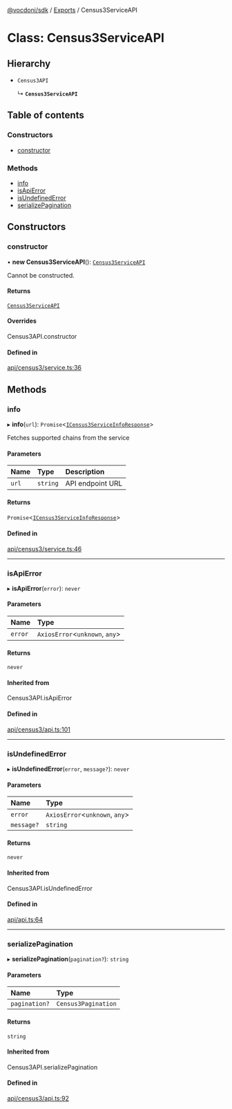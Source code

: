 [@vocdoni/sdk](/sdk) / [Exports](../modules.md) / Census3ServiceAPI

# Class: Census3ServiceAPI

## Hierarchy

- `Census3API`

  ↳ **`Census3ServiceAPI`**

## Table of contents

### Constructors

- [constructor](Census3ServiceAPI.md#constructor)

### Methods

- [info](Census3ServiceAPI.md#info)
- [isApiError](Census3ServiceAPI.md#isapierror)
- [isUndefinedError](Census3ServiceAPI.md#isundefinederror)
- [serializePagination](Census3ServiceAPI.md#serializepagination)

## Constructors

### constructor

• **new Census3ServiceAPI**(): [`Census3ServiceAPI`](Census3ServiceAPI.md)

Cannot be constructed.

#### Returns

[`Census3ServiceAPI`](Census3ServiceAPI.md)

#### Overrides

Census3API.constructor

#### Defined in

[api/census3/service.ts:36](https://github.com/vocdoni/vocdoni-sdk/blob/2c8c18a/src/api/census3/service.ts#L36)

## Methods

### info

▸ **info**(`url`): `Promise`\<[`ICensus3ServiceInfoResponse`](../interfaces/ICensus3ServiceInfoResponse.md)\>

Fetches supported chains from the service

#### Parameters

| Name | Type | Description |
| :------ | :------ | :------ |
| `url` | `string` | API endpoint URL |

#### Returns

`Promise`\<[`ICensus3ServiceInfoResponse`](../interfaces/ICensus3ServiceInfoResponse.md)\>

#### Defined in

[api/census3/service.ts:46](https://github.com/vocdoni/vocdoni-sdk/blob/2c8c18a/src/api/census3/service.ts#L46)

___

### isApiError

▸ **isApiError**(`error`): `never`

#### Parameters

| Name | Type |
| :------ | :------ |
| `error` | `AxiosError`\<`unknown`, `any`\> |

#### Returns

`never`

#### Inherited from

Census3API.isApiError

#### Defined in

[api/census3/api.ts:101](https://github.com/vocdoni/vocdoni-sdk/blob/2c8c18a/src/api/census3/api.ts#L101)

___

### isUndefinedError

▸ **isUndefinedError**(`error`, `message?`): `never`

#### Parameters

| Name | Type |
| :------ | :------ |
| `error` | `AxiosError`\<`unknown`, `any`\> |
| `message?` | `string` |

#### Returns

`never`

#### Inherited from

Census3API.isUndefinedError

#### Defined in

[api/api.ts:64](https://github.com/vocdoni/vocdoni-sdk/blob/2c8c18a/src/api/api.ts#L64)

___

### serializePagination

▸ **serializePagination**(`pagination?`): `string`

#### Parameters

| Name | Type |
| :------ | :------ |
| `pagination?` | `Census3Pagination` |

#### Returns

`string`

#### Inherited from

Census3API.serializePagination

#### Defined in

[api/census3/api.ts:92](https://github.com/vocdoni/vocdoni-sdk/blob/2c8c18a/src/api/census3/api.ts#L92)
